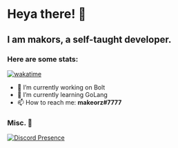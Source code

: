 # Heya there! 👋
## I am **makors**, a self-taught developer.

### Here are some stats:
[![wakatime](https://wakatime.com/badge/user/94e06522-c160-40dd-8184-95793a55e1fa.svg)](https://wakatime.com/@94e06522-c160-40dd-8184-95793a55e1fa)

- 🔭 I’m currently working on Bolt
- 🌱 I’m currently learning GoLang
- 📫 How to reach me: **makeorz#7777**

### Misc. 🚀
[![Discord Presence](https://lanyard.cnrad.dev/api/:id)](https://discord.com/users/:id)
